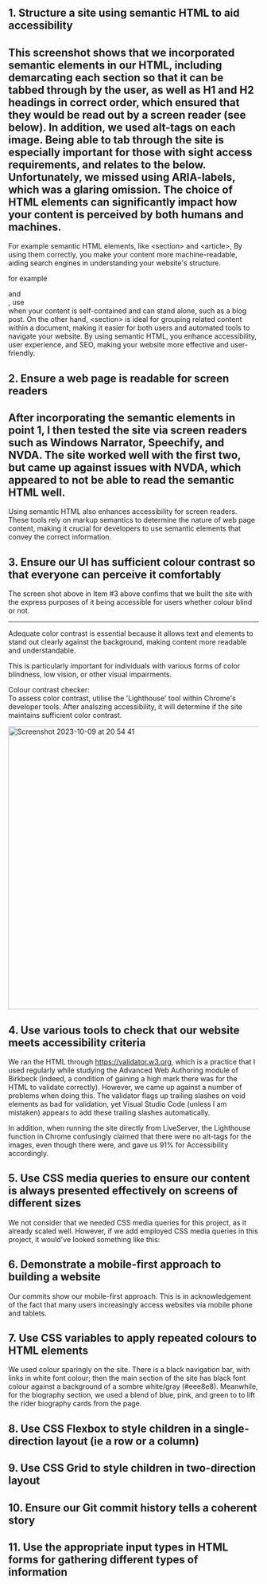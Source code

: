 ## 1. Structure a site using semantic HTML to aid accessibility




This screenshot shows that we incorporated semantic elements in our HTML, including demarcating each section so that it can be tabbed through by the user, as well as H1 and H2 headings in correct order, which ensured that they would be read out by a screen reader (see below). In addition, we used alt-tags on each image. Being able to tab through the site is especially important for those with sight access requirements, and relates to the below. Unfortunately, we missed using ARIA-labels, which was a glaring omission.
The choice of HTML elements can significantly impact how your content is perceived by both humans and machines. 
---

For example semantic HTML elements, like \<section\> and \<article\>, By using them correctly, you make your content more machine-readable, aiding search engines in understanding your website's structure.

for example   <section> and <article>, use <article> when your content is self-contained and can stand alone, such as a blog post. On the other hand, \<section\> is ideal for grouping related content within a document, making it easier for both users and automated tools to navigate your website. By using semantic HTML, you enhance accessibility, user experience, and SEO, making your website more effective and user-friendly.


## 2. Ensure a web page is readable for screen readers

After incorporating the semantic elements in point 1, I then tested the site via screen readers such as Windows Narrator, Speechify, and NVDA. The site worked well with the first two, but came up against issues with NVDA, which appeared to not be able to read the semantic HTML well.
---

Using semantic HTML also enhances accessibility for screen readers. These tools rely on markup semantics to determine the nature of web page content, making it crucial for developers to use semantic elements that convey the correct information.

## 3. Ensure our UI has sufficient colour contrast so that everyone can perceive it comfortably

The screen shot above in Item #3 above confims that we built the site with the express purposes of it being accessible for users whether colour blind or not.

---
Adequate color contrast is essential because it allows text and elements to stand out clearly against the background, making content more readable and understandable.

This is particularly important for individuals with various forms of color blindness, low vision, or other visual impairments.

Colour contrast checker:   
To assess color contrast, utilise the 'Lighthouse' tool within Chrome's developer tools. After analszing accessibility, it will determine if the site maintains sufficient color contrast.



<img width="568" alt="Screenshot 2023-10-09 at 20 54 41" src="https://github.com/FAC29A/lucien-portfolio/assets/128807685/e84ef7f2-3657-4112-8c0e-3b657690353f">


## 4. Use various tools to check that our website meets accessibility criteria

We ran the HTML through https://validator.w3.org, which is a practice that I used regularly while studying the Advanced Web Authoring module of Birkbeck (indeed, a condition of gaining a high mark there was for the HTML to validate correctly). However, we came up against a number of problems when doing this. The validator flags up trailing slashes on void elements as bad for validation, yet Visual Studio Code (unless I am mistaken) appears to add these trailing slashes automatically.

In addition, when running the site directly from LiveServer, the Lighthouse function in Chrome confusingly claimed that there were no alt-tags for the images, even though there were, and gave us 91% for Accessibility accordingly.

## 5. Use CSS media queries to ensure our content is always presented effectively on screens of different sizes
We not consider that we needed CSS media queries for this project, as it already scaled well. However, if we add employed CSS media queries in this project, it would've looked something like this:

## 6. Demonstrate a mobile-first approach to building a website
Our commits show our mobile-first approach. This is in acknowledgement of the fact that many users increasingly access websites via mobile phone and tablets.

## 7. Use CSS variables to apply repeated colours to HTML elements

We used colour sparingly on the site. There is a black navigation bar, with links in white font colour; then the main section of the site has black font colour against a background of a sombre white/gray (#eee8e8). Meanwhile, for the biography section, we used a blend of blue, pink, and green to to lift the rider biography cards from the page.

## 8. Use CSS Flexbox to style children in a single-direction layout (ie a row or a column)

## 9. Use CSS Grid to style children in two-direction layout

## 10. Ensure our Git commit history tells a coherent story

## 11. Use the appropriate input types in HTML forms for gathering different types of information

